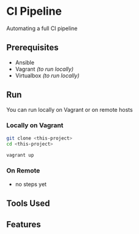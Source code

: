 # CI Pipeline

Automating a full CI pipeline


## Prerequisites

- Ansible
- Vagrant *(to run locally)*
- Virtualbox *(to run locally)*


## Run

You can run locally on Vagrant or on remote hosts


### Locally on Vagrant

```bash
git clone <this-project>
cd <this-project>

vagrant up
```

### On Remote

- no steps yet


## Tools Used

## Features
